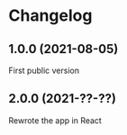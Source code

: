# Changelog

## 1.0.0 (2021-08-05)

First public version

## 2.0.0 (2021-??-??)

Rewrote the app in React